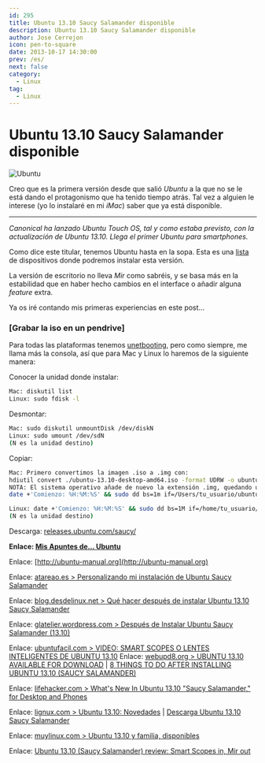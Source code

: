 ```yaml
---
id: 295
title: Ubuntu 13.10 Saucy Salamander disponible
description: Ubuntu 13.10 Saucy Salamander disponible
author: Jose Cerrejon
icon: pen-to-square
date: 2013-10-17 14:30:00
prev: /es/
next: false
category:
  - Linux
tag:
  - Linux
---
```


# Ubuntu 13.10 Saucy Salamander disponible

![Ubuntu](/images/2013/10/ubun1310.jpg)

Creo que es la primera versión desde que salió *Ubuntu* a la que no se le está dando el protagonismo que ha tenido tiempo atrás. Tal vez a alguien le interese (yo lo instalaré en mi *iMac*) saber que ya está disponible. 

- - -
*Canonical ha lanzado Ubuntu Touch OS, tal y como estaba previsto, con la actualización de Ubuntu 13.10. Llega el primer Ubuntu para smartphones.*

Como dice este titular, tenemos Ubuntu hasta en la sopa. Esta es una [lista](http://blog.desdelinux.net/ubuntu-13-10-un-lanzamiento-diferente) de dispositivos donde podremos instalar esta versión. 

La versión de escritorio no lleva *Mir* como sabréis, y se basa más en la estabilidad que en haber hecho cambios en el interface o añadir alguna *feature* extra.

Ya os iré contando mis primeras experiencias en este post...

###  [Grabar la iso en un pendrive]

Para todas las plataformas tenemos [unetbooting](http://unetbootin.sourceforge.net), pero como siempre, me llama más la consola, así que para Mac y Linux lo haremos de la siguiente manera:

Conocer la unidad donde instalar:
```bash
Mac: diskutil list
Linux: sudo fdisk -l
```

Desmontar:
```bash
Mac: sudo diskutil unmountDisk /dev/diskN 
Linux: sudo umount /dev/sdN
(N es la unidad destino)
```

Copiar:
```bash
Mac: Primero convertimos la imagen .iso a .img con: 
hdiutil convert ./ubuntu-13.10-desktop-amd64.iso -format UDRW -o ubuntu-13.10-desktop-amd64.img
NOTA: El sistema operativo añade de nuevo la extensión .img, quedando ubuntu-13.10-desktop-amd64.img.img. Da igual.
date +'Comienzo: %H:%M:%S' && sudo dd bs=1m if=/Users/tu_usuario/ubuntu-13.10-desktop-amd64.img.img of=/dev/rdiskN

Linux: date +'Comienzo: %H:%M:%S' && sudo dd bs=1M if=/home/tu_usuario/ubuntu-13.10-desktop-amd64.iso of=/dev/sdN
(N es la unidad destino)
```

Descarga: [releases.ubuntu.com/saucy/](http://releases.ubuntu.com/saucy/)

**Enlace: [Mis Apuntes de... Ubuntu](http://goo.gl/63X0p)**

Enlace: [http://ubuntu-manual.org](http://ubuntu-manual.org)

Enlace: [atareao.es > Personalizando mi instalación de Ubuntu Saucy Salamander](http://www.atareao.es/ubuntu/personalizando-mi-instalacion-de-ubuntu-saucy-salamander/)

Enlace: [blog.desdelinux.net > Qué hacer después de instalar Ubuntu 13.10 Saucy Salamander](http://blog.desdelinux.net/que-hacer-despues-de-instalar-ubuntu-13-10-saucy-salamander)

Enlace: [glatelier.wordpress.com > Después de Instalar Ubuntu Saucy Salamander (13.10)](http://glatelier.wordpress.com/2013/10/15/despues-de-instalar-ubuntu-saucy-salamander-13-10/)

Enlace: [ubuntufacil.com > VIDEO: SMART SCOPES O LENTES INTELIGENTES DE UBUNTU 13.10](http://www.ubuntufacil.com/2013/10/video-smart-scopes-o-lentes-inteligentes-de-ubuntu-13-10)
Enlace: [webupd8.org > UBUNTU 13.10 AVAILABLE FOR DOWNLOAD](http://www.webupd8.org/2013/10/ubuntu-1310-available-for-download.html) | [8 THINGS TO DO AFTER INSTALLING UBUNTU 13.10 (SAUCY SALAMANDER)](http://www.webupd8.org/2013/10/8-things-to-do-after-installing-ubuntu.html)

Enlace: [lifehacker.com > What's New In Ubuntu 13.10 "Saucy Salamander," for Desktop and Phones](http://lifehacker.com/whats-new-in-ubuntu-13-10-saucy-salamander-for-desk-1446455217)

Enlace: [lignux.com > Ubuntu 13.10: Novedades](http://lignux.com/ubuntu-13-10-novedades/) | [Descarga Ubuntu 13.10 Saucy Salamander](http://lignux.com/descarga-ubuntu-13-10-saucy-salamander)

Enlace: [muylinux.com > Ubuntu 13.10 y familia, disponibles](http://www.muylinux.com/2013/09/06/ubuntu-13-10-beta/)

Enlace: [Ubuntu 13.10 (Saucy Salamander) review: Smart Scopes in, Mir out](http://www.zdnet.com/ubuntu-13-10-saucy-salamander-review-smart-scopes-in-mir-out-7000022022/)
